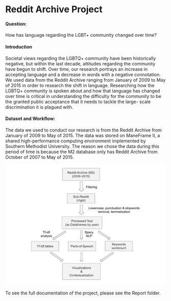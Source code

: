 # Reddit Archive Project

#### Question: 
How has language regarding  the LGBT+ community changed over time?

#### Introduction
Societal views regarding the LGBTQ+ community have been historically negative, but within the last decade, attitudes regarding the community have begun to shift. Over time, our research portrays an increase in accepting language and a decrease in words with a negative connotation. We used data from the Reddit Archive ranging from January of 2009 to May of 2015 in order to research the shift in language. Researching how the LGBTQ+ community is spoken about and how that language has changed over time is critical in understanding the difficulty for the community to be the granted public acceptance that it needs to tackle the large- scale discrimination it is plagued with.


#### Dataset and Workflow:
The data we used to conduct our research is from the Reddit Archive from January of 2009 to May of 2015. The data was stored on ManeFrame II, a shared high-performance computing environment implemented by Southern Methodist University. The reason we chose the data during this period of time is because the M2 database only has Reddit Archive from October of 2007 to May of 2015. 

![Data flowchart](https://github.com/akoo1/Reddit_Archive_Project/blob/main/Data%20Flowchart/reddit_dataset_flowchart.png?raw=true)



To see the full documentation of the project, please see the Report folder.
